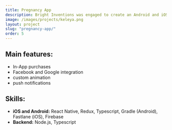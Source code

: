 ```yaml
---
title: Pregnancy App
description: Bright Inventions was engaged to create an Android and iOS version of application as well as internal content managemnt system. The app is dedicated to women during pregnancy. It tracks their baby's growth week-by-week and gives users personalized updates about their pregnancy progress. Mumies-to-be can find there professional tips for eating healthy and exercising as well as follow a blog specially prepared by a panel of specialists.
image: /images/projects/keleya.png
layout: project
slug: "pregnancy-app/"
order: 5
---
```


## Main features:

- In-App purchases
- Facebook and Google integration
- custom animation
- push notifications

## Skills:

- **iOS and Android:** React Native, Redux, Typescript, Gradle (Android), Fastlane (iOS), Firebase
- **Backend:** Node.js, Typescript
